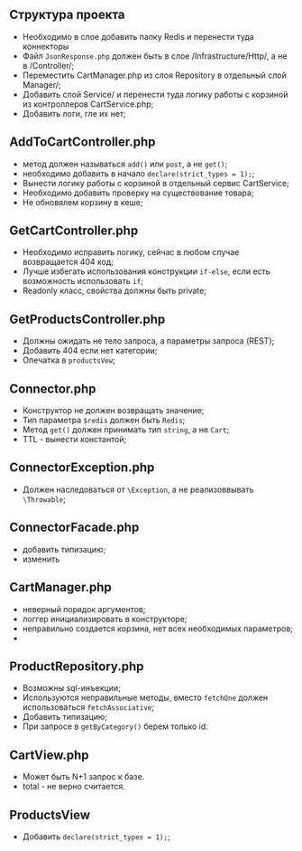 ## Структура проекта
- Необходимо в слое добавить папку Redis и перенести туда коннекторы
- Файл `JsonResponse.php` должен быть в слое /Infrastructure/Http/, а не в /Controller/;
- Переместить CartManager.php из слоя Repository в отдельный слой Manager/;
- Добавить слой Service/ и перенести туда логику работы с корзиной из контроллеров CartService.php;
- Добавить логи, гле их нет;

## AddToCartController.php
- метод должен называться `add()` или `post`, а не `get()`;
- необходимо добавить в начало `declare(strict_types = 1);`;
- Вынести логику работы с корзиной в отдельный сервис CartService;
- Необходимо добавить проверку на существование товара;
- Не обновялем корзину в кеше;

## GetCartController.php
- Необходимо исправить логику, сейчас в любом случае возвращается 404 код;
- Лучше избегать использования конструкции `if-else`, если есть возможность использовать `if`;
- Readonly класс, свойства должны быть private;

## GetProductsController.php
- Должны ожидать не тело запроса, а параметры запроса (REST);
- Добавить 404 если нет категории;
- Опечатка в `productsVew`;

## Connector.php
- Конструктор не должен возвращать значение;
- Тип параметра `$redis` должен быть `Redis`;
- Метод `get()` должен принимать тип `string`, а не `Cart`;
- TTL - вынести константой;

## ConnectorException.php
- Должен наследоваться от `\Exception`, а не реализоввывать `\Throwable`;

## ConnectorFacade.php
- добавить типизацию;
- изменить

## CartManager.php
- неверный порядок аргументов;
- логгер инициализировать в конструкторе;
- неправильно создается корзина, нет всех необходимых параметров;
-

## ProductRepository.php
- Возможны sql-инъекции;
- Используются неправильные методы, вместо `fetchOne` должен использоваться `fetchAssociative`;
- Добавить типизацию;
- При запросе в `getByCategory()` берем только id.

## CartView.php
- Может быть N+1 запрос к базе.
- total - не верно считается.

## ProductsView
- Добавить `declare(strict_types = 1);`;

